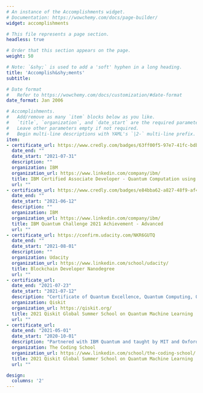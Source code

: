 ```yaml
---
# An instance of the Accomplishments widget.
# Documentation: https://wowchemy.com/docs/page-builder/
widget: accomplishments

# This file represents a page section.
headless: true

# Order that this section appears on the page.
weight: 50

# Note: `&shy;` is used to add a 'soft' hyphen in a long heading.
title: 'Accomplish&shy;ments'
subtitle:

# Date format
#   Refer to https://wowchemy.com/docs/customization/#date-format
date_format: Jan 2006

# Accomplishments.
#   Add/remove as many `item` blocks below as you like.
#   `title`, `organization`, and `date_start` are the required parameters.
#   Leave other parameters empty if not required.
#   Begin multi-line descriptions with YAML's `|2-` multi-line prefix.
item:
- certificate_url: https://www.credly.com/badges/63ff00f5-97e7-41fc-bdb3-b7e784815418?source=linked_in_profile
  date_end: ""
  date_start: "2021-07-31"
  description: ""
  organization: IBM
  organization_url: https://www.linkedin.com/company/ibm/
  title: IBM Certified Associate Developer - Quantum Computation using Qiskit v0.2X
  url: ""
- certificate_url: https://www.credly.com/badges/e84bba62-a827-48f9-af44-5c626e646026?source=linked_in_profile
  date_end: ""
  date_start: "2021-06-12"
  description: ""
  organization: IBM
  organization_url: https://www.linkedin.com/company/ibm/
  title: IBM Quantum Challenge 2021 Achievement - Advanced
  url: ""
- certificate_url: https://confirm.udacity.com/NKR6GUTQ
  date_end: ""
  date_start: "2021-08-01"
  description: ""
  organization: Udacity
  organization_url: https://www.linkedin.com/school/udacity/
  title: Blockchain Developer Nanodegree
  url: ""
- certificate_url: 
  date_end: "2021-07-23"
  date_start: "2021-07-12"
  description: "Certificate of Quantum Excellence, Quantum Computing, Quantum Machine Learning "
  organization: Qiskit
  organization_url: https://qiskit.org/
  title: 2021 Qiskit Global Summer School on Quantum Machine Learning
  url: ""
- certificate_url: 
  date_end: "2021-05-01"
  date_start: "2020-10-01"
  description: "Partnered with IBM Quantum and taught by MIT and Oxford quantum researchers, Qubit by Qubit led the first ever global quantum computing course"
  organization: The Coding School
  organization_url: https://www.linkedin.com/school/the-coding-school/
  title: 2021 Qiskit Global Summer School on Quantum Machine Learning
  url: ""

design:
  columns: '2' 
---
```

